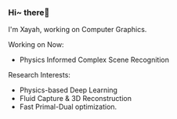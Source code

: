### Hi~ there👋
<!-- <img align='right' src='https://github.com/Xayah-Hina/HinaPE-Resource/blob/95a5a02f54fdf7e7614a6e7cedd88de5b23117ec/image-bed/white.jpg?raw=true' width='410px'> -->

I'm Xayah, working on Computer Graphics.

Working on Now:

- Physics Informed Complex Scene Recognition

Research Interests:

- Physics-based Deep Learning
- Fluid Capture & 3D Reconstruction
- Fast Primal-Dual optimization. 
